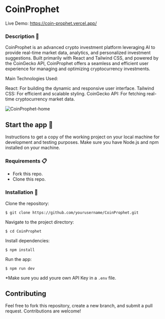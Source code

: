 # CoinProphet
Live Demo: https://coin-prophet.vercel.app/

### Description 🍍 

CoinProphet is an advanced crypto investment platform leveraging AI to provide real-time market data, analytics, and personalized investment suggestions. Built primarily with React and Tailwind CSS, and powered by the CoinGecko API, CoinProphet offers a seamless and efficient user experience for managing and optimizing cryptocurrency investments.

Main Technologies Used:

React: For building the dynamic and responsive user interface.
Tailwind CSS: For efficient and scalable styling.
CoinGecko API: For fetching real-time cryptocurrency market data.

![CoinProphet-home](assets/screenshot-app.png)

## Start the app 🚀

Instructions to get a copy of the working project on your local machine for development and testing purposes.
Make sure you have Node.js and npm installed on your machine.

### Requirements 📋

* Fork this repo.
* Clone this repo.

### Installation 🔧

Clone the repository:
```
$ git clone https://github.com/yourusername/CoinProphet.git
```

Navigate to the project directory:
```
$ cd CoinProphet
```

Install dependencies:
```
$ npm install
```

Run the app:
```
$ npm run dev
```

*Make sure you add youre own API Key in a `.env` file.

## Contributing
Feel free to fork this repository, create a new branch, and submit a pull request. Contributions are welcome!



